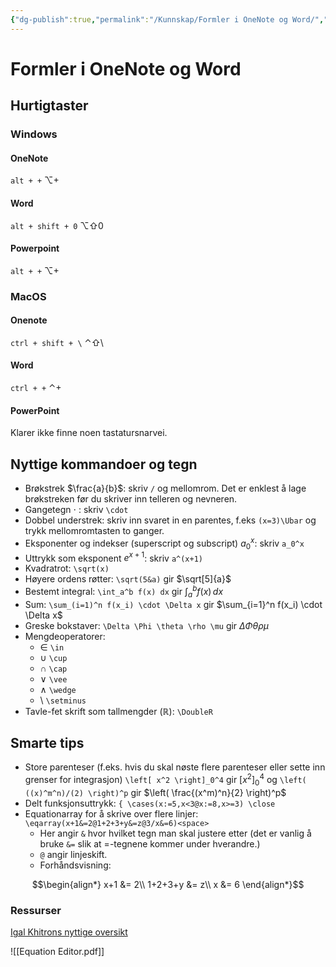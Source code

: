 ```yaml
---
{"dg-publish":true,"permalink":"/Kunnskap/Formler i OneNote og Word/","title":"Formler i OneNote og Word","tags":["matematikk"]}
---
```



# Formler i OneNote og Word

## Hurtigtaster

### Windows

#### OneNote
`alt + +` ⌥+

#### Word
`alt + shift + 0` ⌥⇧0

#### Powerpoint
`alt + +` ⌥+

### MacOS

#### Onenote
`ctrl + shift + \` ⌃⇧\

#### Word
`ctrl + +` ⌃+

#### PowerPoint
Klarer ikke finne noen tastatursnarvei.

## Nyttige kommandoer og tegn
- Brøkstrek $\frac{a}{b}$: skriv `/` og mellomrom. Det er enklest å lage brøkstreken før du skriver inn telleren og nevneren.
- Gangetegn $\cdot$ : skriv `\cdot`
- Dobbel understrek: skriv inn svaret in en parentes, f.eks `(x=3)\Ubar` og trykk mellomromtasten to ganger.
- Eksponenter og indekser (superscript og subscript) $a_0^x$: skriv `a_0^x`
- Uttrykk som eksponent $e^{x+1}$: skriv `a^(x+1)`
- Kvadratrot: `\sqrt(x)`
- Høyere ordens røtter: `\sqrt(5&a)` gir $\sqrt[5]{a}$
- Bestemt integral: `\int_a^b f(x) dx` gir $\int_{a}^{b} f(x) \, dx$
- Sum: `\sum_(i=1)^n f(x_i) \cdot \Delta x` gir $\sum_{i=1}^n f(x_i) \cdot \Delta x$
- Greske bokstaver: `\Delta \Phi \theta \rho \mu` gir $\Delta \Phi \theta \rho \mu$
- Mengdeoperatorer:
	- $\in$ `\in`
	- $\cup$ `\cup`
	- $\cap$ `\cap`
	- $\vee$ `\vee`
	- $\wedge$ `\wedge`
	- $\setminus$ `\setminus`
- Tavle-fet skrift som tallmengder ($\mathbb{R}$): `\DoubleR`

## Smarte tips
- Store parenteser (f.eks. hvis du skal nøste flere parenteser eller sette inn grenser for integrasjon) `\left[ x^2 \right]_0^4` gir $\left[ x^2 \right]_0^4$ og `\left( ((x)^m^n)/(2) \right)^p` gir $\left( \frac{(x^m)^n}{2} \right)^p$
- Delt funksjonsuttrykk: `{ \cases(x:=5,x<3@x:=8,x>=3) \close`
- Equationarray for å skrive over flere linjer: `\eqarray(x+1&=2@1+2+3+y&=z@3/x&=6)<space>`
	- Her angir `&` hvor hvilket tegn man skal justere etter (det er vanlig å bruke `&=` slik at =-tegnene kommer under hverandre.)
	- `@` angir linjeskift.
	- Forhåndsvisning: 

$$\begin{align*}
x+1 &= 2\\
1+2+3+y &= z\\
x &= 6
\end{align*}$$

### Ressurser
[Igal Khitrons nyttige oversikt](https://www.cs.bgu.ac.il/~khitron/Equation%20Editor.pdf)

![[Equation Editor.pdf]]

